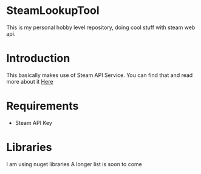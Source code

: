 # SteamLookupTool
This is my personal hobby level repository, doing cool stuff with steam web api.

# Introduction
This basically makes use of Steam API Service. 
You can find that and read more about it [Here](https://steamcommunity.com/dev)

# Requirements
* Steam API Key

# Libraries
I am using nuget libraries
A longer list is soon to come
